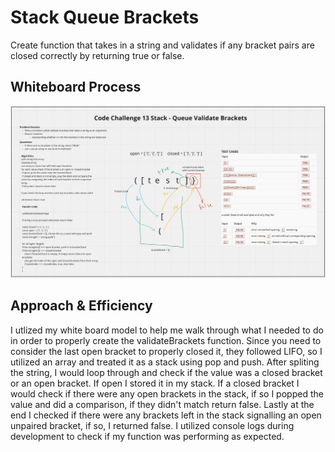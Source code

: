 # Stack Queue Brackets
<!-- Description of the challenge -->
Create function that takes in a string and validates if any bracket pairs are closed correctly by returning true or false. 

## Whiteboard Process
<!-- Embedded whiteboard image -->
![whiteboard img](./stack-queue-brackets.png)

## Approach & Efficiency
<!-- What approach did you take? Discuss Why. What is the Big O space/time for this approach? -->
I utlized my white board model to help me walk through what I needed to do in order to properly create the validateBrackets function. Since you need to consider the last open bracket to properly closed it, they followed LIFO, so I utilized an array and treated it as a stack using pop and push. After spliting the string, I would loop through and check if the value was a closed bracket or an open bracket. If open I stored it in my stack. If a closed bracket I would check if there were any open brackets in the stack, if so I popped the value and did a comparison, if they didn't match return false. Lastly at the end I checked if there were any brackets left in the stack signalling an open unpaired bracket, if so, I returned false. I utilized console logs during development to check if my function was performing as expected.
